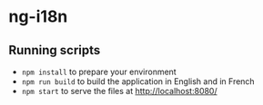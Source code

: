 # ng-i18n

## Running scripts
- `npm install` to prepare your environment
- `npm run build` to build the application in English and in French
- `npm start` to serve the files at [http://localhost:8080/](http://localhost:8080/)